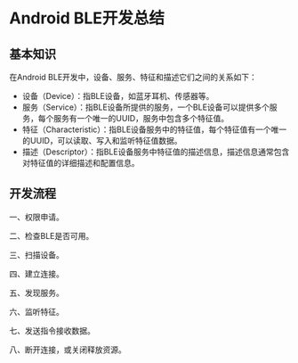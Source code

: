 # Android BLE开发总结

## 基本知识

在Android BLE开发中，设备、服务、特征和描述它们之间的关系如下：

- 设备（Device）：指BLE设备，如蓝牙耳机、传感器等。
- 服务（Service）：指BLE设备所提供的服务，一个BLE设备可以提供多个服务，每个服务有一个唯一的UUID，服务中包含多个特征值。
- 特征（Characteristic）：指BLE设备服务中的特征值，每个特征值有一个唯一的UUID，可以读取、写入和监听特征值数据。
- 描述（Descriptor）：指BLE设备服务中特征值的描述信息，描述信息通常包含对特征值的详细描述和配置信息。

## 开发流程

一、权限申请。

二、检查BLE是否可用。

三、扫描设备。

四、建立连接。

五、发现服务。

六、监听特征。

七、发送指令接收数据。

八、断开连接，或关闭释放资源。
